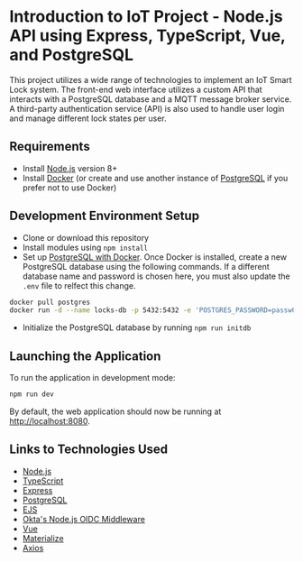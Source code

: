 # Introduction to IoT Project - Node.js API using Express, TypeScript, Vue, and PostgreSQL

This project utilizes a wide range of technologies to implement an IoT Smart Lock system. The front-end web interface utilizes a custom API that interacts with a PostgreSQL database and a MQTT message broker service. A third-party authentication service (API) is also used to handle user login and manage different lock states per user.

## Requirements

* Install [Node.js](https://nodejs.org) version 8+
* Install [Docker](https://www.docker.com/) (or create and use another instance of [PostgreSQL](https://www.postgresql.org/) if you prefer not to use Docker)

## Development Environment Setup

* Clone or download this repository
* Install modules using `npm install`
* Set up [PostgreSQL with Docker](https://docs.docker.com/samples/library/postgres/). Once Docker is installed, create a new PostgreSQL database using the following commands. If a different database name and password is chosen here, you must also update the `.env` file to relfect this change.

```bash
docker pull postgres
docker run -d --name locks-db -p 5432:5432 -e 'POSTGRES_PASSWORD=passw0rd' postgres
```

* Initialize the PostgreSQL database by running `npm run initdb`

## Launching the Application

To run the application in development mode:

```bash
npm run dev
```

By default, the web application should now be running at [http://localhost:8080](http://localhost:8080).

## Links to Technologies Used

* [Node.js](https://nodejs.org)
* [TypeScript](https://www.typescriptlang.org/)
* [Express](https://expressjs.com/)
* [PostgreSQL](https://www.postgresql.org/)
* [EJS](https://github.com/mde/ejs)
* [Okta's Node.js OIDC Middleware](https://www.npmjs.com/package/@okta/oidc-middleware)
* [Vue](https://vuejs.org/)
* [Materialize](https://materializecss.com/)
* [Axios](https://github.com/axios/axios)
